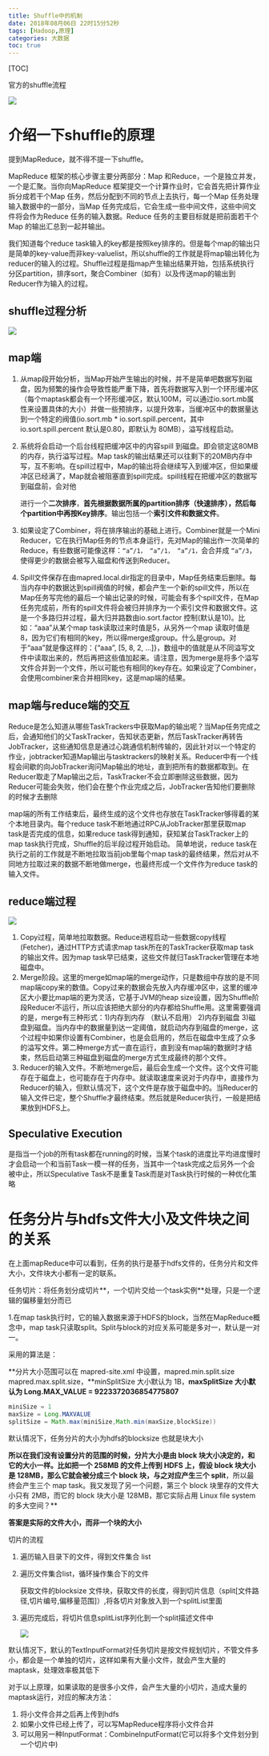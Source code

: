 ```yaml
---
title: Shuffle中的机制
date: 2018年08月06日 22时15分52秒
tags: [Hadoop,原理]
categories: 大数据
toc: true
---
```


[TOC]

官方的shuffle流程

![](https://ws2.sinaimg.cn/large/006tNbRwgy1fuhbmle6ksj30ff07dglu.jpg)

# 介绍一下shuffle的原理

提到MapReduce，就不得不提一下shuffle。

MapReduce 框架的核心步骤主要分两部分：Map 和Reduce，一个是独立并发，一个是汇聚。当你向MapReduce 框架提交一个计算作业时，它会首先把计算作业拆分成若干个Map 任务，然后分配到不同的节点上去执行，每一个Map 任务处理输入数据中的一部分，当Map 任务完成后，它会生成一些中间文件，这些中间文件将会作为Reduce 任务的输入数据。Reduce 任务的主要目标就是把前面若干个Map 的输出汇总到一起并输出。

<!-- more -->

 我们知道每个reduce task输入的key都是按照key排序的。但是每个map的输出只是简单的key-value而非key-valuelist，所以shuffle的工作就是将map输出转化为reducer的输入的过程。Shuffle过程是指map产生输出结果开始，包括系统执行分区partition，排序sort，聚合Combiner（如有）以及传送map的输出到Reducer作为输入的过程。

## shuffle过程分析

![](https://ws2.sinaimg.cn/large/006tNbRwgy1fuhbuwapflj30zc0j4mxv.jpg)





## map端

1. 从map段开始分析，当Map开始产生输出的时候，并不是简单吧数据写到磁盘，因为频繁的操作会导致性能严重下降，首先将数据写入到一个环形缓冲区（每个maptask都会有一个环形缓冲区，默认100M，可以通过io.sort.mb属性来设置具体的大小）并做一些预排序，以提升效率，当缓冲区中的数据量达到一个特定的阀值(io.sort.mb * io.sort.spill.percent，其中io.sort.spill.percent 默认是0.80，即默认为 80MB），溢写线程启动。

2. 系统将会启动一个后台线程把缓冲区中的内容spill 到磁盘。即会锁定这80MB的内存，执行溢写过程。Map task的输出结果还可以往剩下的20MB内存中写，互不影响。在spill过程中，Map的输出将会继续写入到缓冲区，但如果缓冲区已经满了，Map就会被阻塞直到spill完成。spill线程在把缓冲区的数据写到磁盘前，会对他

   进行一个**二次排序**，**首先根据数据所属的partition排序（快速排序），然后每个partition中再按Key排序**。输出包括一个**索引文件和数据文件**。

3. 如果设定了Combiner，将在排序输出的基础上进行。Combiner就是一个Mini Reducer，它在执行Map任务的节点本身运行，先对Map的输出作一次简单的Reduce，有些数据可能像这样：`“a”/1， “a”/1， “a”/1，`会合并成 `“a”/3`，使得更少的数据会被写入磁盘和传送到Reducer。

4. Spill文件保存在由mapred.local.dir指定的目录中，Map任务结束后删除。每当内存中的数据达到spill阀值的时候，都会产生一个新的spill文件，所以在Map任务写完他的最后一个输出记录的时候，可能会有多个spill文件，在Map任务完成前，所有的spill文件将会被归并排序为一个索引文件和数据文件。这是一个多路归并过程，最大归并路数由io.sort.factor 控制(默认是10)。比如：“aaa”从某个map task读取过来时值是5，从另外一个map 读取时值是8，因为它们有相同的key，所以得merge成group。什么是group。对于“aaa”就是像这样的：{“aaa”, [5, 8, 2, …]}，数组中的值就是从不同溢写文件中读取出来的，然后再把这些值加起来。请注意，因为merge是将多个溢写文件合并到一个文件，所以可能也有相同的key存在。如果设定了Combiner，会使用combiner来合并相同key，这是map端的结果。



## map端与reduce端的交互

Reduce是怎么知道从哪些TaskTrackers中获取Map的输出呢？当Map任务完成之后，会通知他们的父TaskTracker，告知状态更新，然后TaskTracker再转告JobTracker，这些通知信息是通过心跳通信机制传输的，因此针对以一个特定的作业，jobtracker知道Map输出与tasktrackers的映射关系。Reducer中有一个线程会间歇的向JobTracker询问Map输出的地址，直到把所有的数据都取到。在Reducer取走了Map输出之后，TaskTracker不会立即删除这些数据，因为Reducer可能会失败，他们会在整个作业完成之后，JobTracker告知他们要删除的时候才去删除



map端的所有工作结束后，最终生成的这个文件也存放在TaskTracker够得着的某个本地目录内。每个reduce task不断地通过RPC从JobTracker那里获取map task是否完成的信息，如果reduce task得到通知，获知某台TaskTracker上的map task执行完成，Shuffle的后半段过程开始启动。
简单地说，reduce task在执行之前的工作就是不断地拉取当前job里每个map task的最终结果，然后对从不同地方拉取过来的数据不断地做merge，也最终形成一个文件作为reduce task的输入文件。





## reduce端过程

![](https://ws1.sinaimg.cn/large/006tNbRwgy1fuhbdybylfj30z40hyq3f.jpg)

1. Copy过程，简单地拉取数据。Reduce进程启动一些数据copy线程(Fetcher)，通过HTTP方式请求map task所在的TaskTracker获取map task的输出文件。因为map task早已结束，这些文件就归TaskTracker管理在本地磁盘中。
2. Merge阶段。这里的merge如map端的merge动作，只是数组中存放的是不同map端copy来的数值。Copy过来的数据会先放入内存缓冲区中，这里的缓冲区大小要比map端的更为灵活，它基于JVM的heap size设置，因为Shuffle阶段Reducer不运行，所以应该把绝大部分的内存都给Shuffle用。这里需要强调的是，merge有三种形式：1)内存到内存 （默认不启用） 2)内存到磁盘  3)磁盘到磁盘。当内存中的数据量到达一定阈值，就启动内存到磁盘的merge，这个过程中如果你设置有Combiner，也是会启用的，然后在磁盘中生成了众多的溢写文件。第二种merge方式一直在运行，直到没有map端的数据时才结束，然后启动第三种磁盘到磁盘的merge方式生成最终的那个文件。
3. Reducer的输入文件。不断地merge后，最后会生成一个文件。这个文件可能存在于磁盘上，也可能存在于内存中。就读取速度来说对于内存中，直接作为Reducer的输入，但默认情况下，这个文件是存放于磁盘中的。当Reducer的输入文件已定，整个Shuffle才最终结束。然后就是Reducer执行，一般是把结果放到HDFS上。





## Speculative Execution

是指当一个job的所有task都在running的时候，当某个task的进度比平均进度慢时才会启动一个和当前Task一模一样的任务，当其中一个task完成之后另外一个会被中止，所以Speculative Task不是重复Task而是对Task执行时候的一种优化策略





# 任务分片与hdfs文件大小及文件块之间的关系

在上面mapReduce中可以看到，任务的执行是基于hdfs文件的，任务分片和文件大小，文件块大小都有一定的联系。

任务切片：将任务划分成切片**，一个切片交给一个task实例**处理，只是一个逻辑的偏移量划分而已

1.在map task执行时，它的输入数据来源于HDFS的block，当然在MapReduce概念中，map task只读取split。Split与block的对应关系可能是多对一，默认是一对一。

采用的算法是：

**分片大小范围可以在 mapred-site.xml 中设置，mapred.min.split.size mapred.max.split.size，**minSplitSize 大小默认为 1B，**maxSplitSize 大小默认为 Long.MAX_VALUE = 9223372036854775807**

```java
miniSize = 1
maxSize = Long.MAXVALUE
splitSize = Math.max(miniSize,Math.min(maxSize,blockSize))
```

默认情况下，任务分片的大小为hdfs的blocksize 也就是块大小

**所以在我们没有设置分片的范围的时候，分片大小是由 block 块大小决定的，和它的大小一样。比如把一个 258MB 的文件上传到 HDFS 上，假设 block 块大小是 128MB，那么它就会被分成三个 block 块，与之对应产生三个 split**，所以最终会产生三个 map task。我又发现了另一个问题，第三个 block 块里存的文件大小只有 2MB，而它的 block 块大小是 128MB，那它实际占用 Linux file system 的多大空间？**

**答案是实际的文件大小，而非一个块的大小**



切片的流程

1. 遍历输入目录下的文件，得到文件集合 list

2. 遍历文件集合list，循环操作集合下的文件

   获取文件的blocksize 文件块，获取文件的长度，得到切片信息（split[文件路径,切片编号,偏移量范围]）,将各切片对象放入到一个splitList里面


3. 遍历完成后，将切片信息splitList序列化到一个split描述文件中

   ![](https://ws1.sinaimg.cn/large/006tNbRwgy1fufyt54ouvj30cq03c0so.jpg)





默认情况下，默认的TextInputFormat对任务切片是按文件规划切片，不管文件多小，都会是一个单独的切片，这样如果有大量小文件，就会产生大量的maptask，处理效率极其低下



对于以上原理，如果读取的是很多小文件，会产生大量的小切片，造成大量的maptask运行，对应的解决方法：

1. 将小文件合并之后再上传到hdfs
2. 如果小文件已经上传了，可以写MapReduce程序将小文件合并
3. 可以用另一种InputFormat：CombineInputFormat(它可以将多个文件划分到一个切片中)






